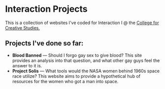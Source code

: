 # Interaction Projects
This is a collection of websites I've coded for Interaction I @ the [College for Creative Studies.](https://www.collegeforcreativestudies.edu/)
## Projects I've done so far:
- **Blood Banned** — Should I forgo gay sex to give blood? This site provides an analysis into that question, and what other gay guys feel the answer to it is.
- **Project Solis** — What tools would the NASA women behind 1960s space race utilize? This website aims to provide a hypothetical hub of resources for the women who got a man into space.
